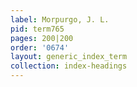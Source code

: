 ```yaml
---
label: Morpurgo, J. L.
pid: term765
pages: 200|200
order: '0674'
layout: generic_index_term
collection: index-headings
---
```

